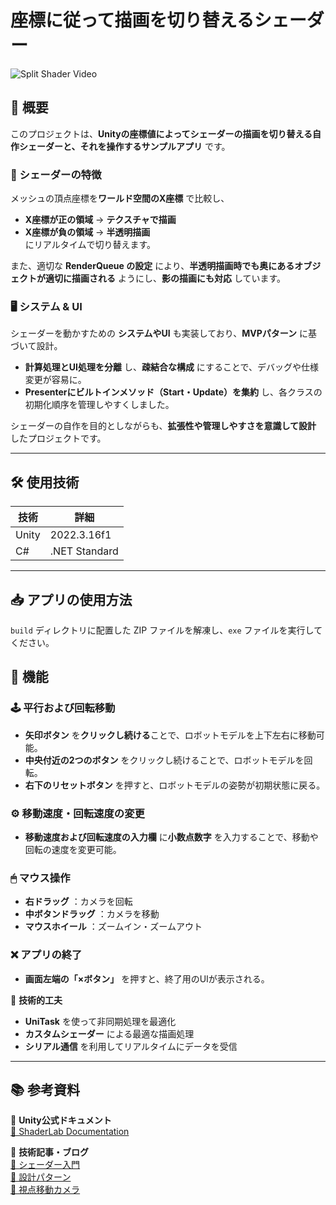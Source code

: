 # 座標に従って描画を切り替えるシェーダー 

![Split Shader Video](images/SplitShader.gif)  
<!-- ↑ 実際の画像パスに変更 -->

## 🎯 概要

このプロジェクトは、**Unityの座標値によってシェーダーの描画を切り替える自作シェーダーと、それを操作するサンプルアプリ** です。  

### 🎨 シェーダーの特徴  
メッシュの頂点座標を**ワールド空間のX座標** で比較し、  
- **X座標が正の領域** → **テクスチャで描画**  
- **X座標が負の領域** → **半透明描画**  
にリアルタイムで切り替えます。  

また、適切な **RenderQueue の設定** により、**半透明描画時でも奥にあるオブジェクトが適切に描画される** ようにし、**影の描画にも対応** しています。  

### 🖥 システム & UI  
シェーダーを動かすための **システムやUI** も実装しており、**MVPパターン** に基づいて設計。  
- **計算処理とUI処理を分離** し、**疎結合な構成** にすることで、デバッグや仕様変更が容易に。  
- **Presenterにビルトインメソッド（Start・Update）を集約** し、各クラスの初期化順序を管理しやすくしました。  

シェーダーの自作を目的としながらも、**拡張性や管理しやすさを意識して設計** したプロジェクトです。

---

## 🛠 使用技術
| 技術 | 詳細 |
|------|------|
| Unity | 2022.3.16f1 |
| C# | .NET Standard |

---
## 📥 アプリの使用方法

`build` ディレクトリに配置した ZIP ファイルを解凍し、`exe` ファイルを実行してください。

## 🚀 機能

### 🕹 平行および回転移動
- **矢印ボタン** を**クリックし続ける**ことで、ロボットモデルを上下左右に移動可能。
- **中央付近の2つのボタン** をクリックし続けることで、ロボットモデルを回転。
- **右下のリセットボタン** を押すと、ロボットモデルの姿勢が初期状態に戻る。

### ⚙️ 移動速度・回転速度の変更
- **移動速度および回転速度の入力欄** に**小数点数字** を入力することで、移動や回転の速度を変更可能。

### 🖱 マウス操作
- **右ドラッグ** ：カメラを回転
- **中ボタンドラッグ** ：カメラを移動
- **マウスホイール** ：ズームイン・ズームアウト

### ❌ アプリの終了
- **画面左端の「×ボタン」** を押すと、終了用のUIが表示される。

📌 **技術的工夫**
- **UniTask** を使って非同期処理を最適化
- **カスタムシェーダー** による最適な描画処理
- **シリアル通信** を利用してリアルタイムにデータを受信

---

## 📚 参考資料

🔗 **Unity公式ドキュメント**  
[📄 ShaderLab Documentation](https://docs.unity3d.com/Manual/SL-Shader.html)  

🔗 **技術記事・ブログ**  
[📖 シェーダー入門](https://nn-hokuson.hatenablog.com/entry/2018/02/15/140037)  
[📖 設計パターン](https://speakerdeck.com/torisoup/unityniokerushe-ji-patan)  
[📖 視点移動カメラ](https://esprog.hatenablog.com/entry/2016/03/20/033322)  

